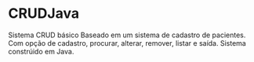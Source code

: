 # CRUDJava
Sistema CRUD básico
Baseado em um sistema de cadastro de pacientes. 
Com opção de cadastro, procurar, alterar, remover, listar e saída. 
Sistema constrúido em  Java. 

